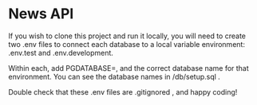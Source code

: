 # News API

If you wish to clone this project and run it locally, you will need to create two .env files to connect each database to a local variable environment: .env.test and .env.development. 

Within each, add PGDATABASE=, and the correct database name for that environment. You can see the database names in /db/setup.sql .

Double check that these .env files are .gitignored , and happy coding!
